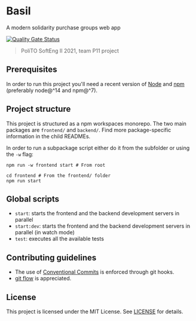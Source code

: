 # Basil

A modern solidarity purchase groups web app

[![Quality Gate Status](https://sonarcloud.io/api/project_badges/measure?project=Frabari_spg&metric=alert_status)](https://sonarcloud.io/summary/new_code?id=Frabari_spg)

> PoliTO SoftEng II 2021, team P11 project

## Prerequisites

In order to run this project you'll need a recent version of [Node](https://nodejs.org) and [npm](https://npmjs.org)
(preferably node@^14 and npm@^7).

## Project structure

This project is structured as a npm workspaces monorepo. The two main packages are `frontend/` and `backend/`. Find more
package-specific information in the child READMEs.

In order to run a subpackage script either do it from the subfolder or using the `-w` flag:

```shell
npm run -w frontend start # From root

cd frontend # From the frontend/ folder
npm run start
```

## Global scripts

- `start`: starts the frontend and the backend development servers in parallel
- `start:dev`: starts the frontend and the backend development servers in parallel (in watch mode)
- `test`: executes all the available tests

## Contributing guidelines

- The use of [Conventional Commits](https://www.conventionalcommits.org/) is enforced through git hooks.
- [git flow](https://www.atlassian.com/git/tutorials/comparing-workflows/gitflow-workflow) is appreciated.

## License

This project is licensed under the MIT License. See [LICENSE](./LICENSE) for details.
